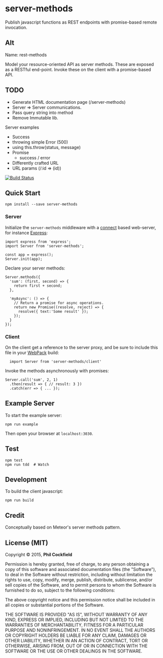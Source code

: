 # server-methods
Publish javascript functions as REST endpoints with promise-based remote invocation.


## Alt
Name: rest-methods

Model your resource-oriented API as server methods.  These are exposed as a RESTful end-point.  Invoke these on the client with a promise-based API.


## TODO
- Generate HTML documentation page (/server-methods)
- Server => Server communications.
- Pass query string into method
- Remove Immutable lib.

Server examples
- Success
- throwing simple Error (500)
- using this.throw(status, message)
- Promise
  - success / error
- Differently crafted URL
- URL params (/:id => (id))


[![Build Status](https://travis-ci.org/philcockfield/server-methods.svg)](https://travis-ci.org/philcockfield/server-methods)



## Quick Start

    npm install --save server-methods

### Server
Initialize the `server-methods` middleware with a [connect](https://github.com/senchalabs/connect) based web-server, for instance [Express](http://expressjs.com/):


    import express from 'express';
    import Server from 'server-methods';

    const app = express();
    Server.init(app);


Declare your server methods:

    Server.methods({
      'sum': (first, second) => {
        return first + second;
      },

      'myAsync': () => {
        // Return a promise for async operations.
        return new Promise((resolve, reject) => {
          resolve({ text:'Some result' });
        });
      }
    });


### Client
On the client get a reference to the server proxy, and be sure to include this
file in your [WebPack](http://webpack.github.io/) build:

      import Server from 'server-methods/client'

Invoke the methods asynchronously with promises:

    Server.call('sum', 2, 1)
      .then(result => { // result: 3 })
      .catch(err => { ... });


## Example Server
To start the example server:

    npm run example

Then open your browser at `localhost:3030`.


## Test
    npm test
    npm run tdd  # Watch



## Development
To build the client javascript:

    npm run build



## Credit
Conceptually based on Meteor's server methods pattern.



## License (MIT)
Copyright © 2015, **Phil Cockfield**

Permission is hereby granted, free of charge, to any person obtaining a copy
of this software and associated documentation files (the "Software"), to deal
in the Software without restriction, including without limitation the rights
to use, copy, modify, merge, publish, distribute, sublicense, and/or sell
copies of the Software, and to permit persons to whom the Software is
furnished to do so, subject to the following conditions:

The above copyright notice and this permission notice shall be included in
all copies or substantial portions of the Software.

THE SOFTWARE IS PROVIDED "AS IS", WITHOUT WARRANTY OF ANY KIND, EXPRESS OR
IMPLIED, INCLUDING BUT NOT LIMITED TO THE WARRANTIES OF MERCHANTABILITY,
FITNESS FOR A PARTICULAR PURPOSE AND NONINFRINGEMENT. IN NO EVENT SHALL THE
AUTHORS OR COPYRIGHT HOLDERS BE LIABLE FOR ANY CLAIM, DAMAGES OR OTHER
LIABILITY, WHETHER IN AN ACTION OF CONTRACT, TORT OR OTHERWISE, ARISING FROM,
OUT OF OR IN CONNECTION WITH THE SOFTWARE OR THE USE OR OTHER DEALINGS IN
THE SOFTWARE.
